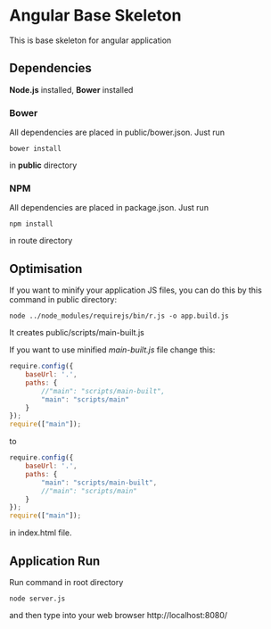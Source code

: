 # Angular Base Skeleton

This is base skeleton for angular application

## Dependencies

**Node.js** installed, **Bower** installed

### Bower

All dependencies are placed in public/bower.json. Just run
```
bower install
```
in **public** directory

### NPM

All dependencies are placed in package.json. Just run
```
npm install
```
in route directory

## Optimisation
If you want to minify your application JS files, you can do this by this command in public directory:
```
node ../node_modules/requirejs/bin/r.js -o app.build.js
```
It creates public/scripts/main-built.js

If you want to use minified *main-built.js* file change this:
```js
require.config({
    baseUrl: '.',
    paths: {
        //"main": "scripts/main-built",
        "main": "scripts/main"
    }
});
require(["main"]);
```
to
```js
require.config({
    baseUrl: '.',
    paths: {
        "main": "scripts/main-built",
        //"main": "scripts/main"
    }
});
require(["main"]);
```
in index.html file.

## Application Run
Run command in root directory
```
node server.js
```
and then type into your web browser http://localhost:8080/